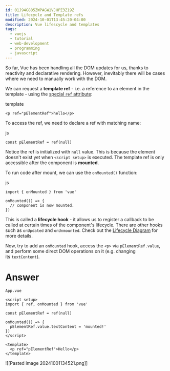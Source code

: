 ```yaml
---
id: 01J94G885ZWPAGW1VJHPZ3Z19Z
title: Lifecycle and Template refs
modified: 2024-10-01T13:45:20-04:00
description: Vue lifescycle and templates
tags:
  - vuejs
  - tutorial
  - web-development
  - programming
  - javascript
---
```

So far, Vue has been handling all the DOM updates for us, thanks to reactivity and declarative rendering. However, inevitably there will be cases where we need to manually work with the DOM.

We can request a **template ref** - i.e. a reference to an element in the template - using the [special `ref` attribute](https://vuejs.org/api/built-in-special-attributes.html#ref):

template

```
<p ref="pElementRef">hello</p>
```

To access the ref, we need to declare a ref with matching name:

js

```
const pElementRef = ref(null)
```

Notice the ref is initialized with `null` value. This is because the element doesn't exist yet when `<script setup>` is executed. The template ref is only accessible after the component is **mounted**.

To run code after mount, we can use the `onMounted()` function:

js

```
import { onMounted } from 'vue'

onMounted(() => {
  // component is now mounted.
})
```

This is called a **lifecycle hook** - it allows us to register a callback to be called at certain times of the component's lifecycle. There are other hooks such as `onUpdated` and `onUnmounted`. Check out the [Lifecycle Diagram](https://vuejs.org/guide/essentials/lifecycle.html#lifecycle-diagram) for more details.

Now, try to add an `onMounted` hook, access the `<p>` via `pElementRef.value`, and perform some direct DOM operations on it (e.g. changing its `textContent`).

# Answer
`App.vue`
```vue
<script setup>
import { ref, onMounted } from 'vue'

const pElementRef = ref(null)

onMounted(() => {
  pElementRef.value.textContent = 'mounted!'
})
</script>

<template>
  <p ref="pElementRef">Hello</p>
</template>
```
![[Pasted image 20241001134521.png]]
